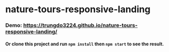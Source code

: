 # nature-tours-responsive-landing

### Demo: https://trungdo3224.github.io/nature-tours-responsive-landing/
#### Or clone this project and run `npm install` then `npm start` to see the result.
